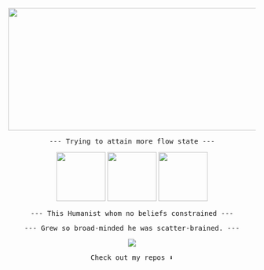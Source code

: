 
<p align="center">
  <img width="800" height="250" src="./ConwayGame.gif">
</p>

<!-- ## Trying to be more flow state :dragon: -->
<p align="center">
  <samp font-weight="bold">--- Trying to attain more flow state ---</samp>
</p>

<p align="center">
  <img src="https://media3.giphy.com/media/ln7z2eWriiQAllfVcn/200w.webp" width="100">
  <img src="https://i.giphy.com/media/LMt9638dO8dftAjtco/200.webp" width="100">
  <img src="https://i.giphy.com/media/eNAsjO55tPbgaor7ma/200w.webp" width="100">
</p>

<p align="center">
  <samp font-weight="bold">--- This Humanist whom no beliefs constrained ---</samp>
</p>
<p align="center">
  <samp font-weight="bold">--- Grew so broad-minded he was scatter-brained. ---</samp>
</p>

<p align="center">
  <a target="_blank" href="https://www.linkedin.com/in/warren-gifford-he-him-b1141a1b4/">
    <img src="https://img.shields.io/badge/-LinkedIn-0077B5?style=for-the-badge&logo=Linkedin&logoColor=white"></img>
  </a>
</p>

<p align="center">
  <samp>Check out my repos ⬇️  </samp>
</p>
